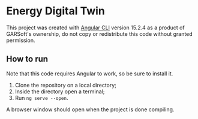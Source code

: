 # Energy Digital Twin

This project was created with [Angular CLI](https://github.com/angular/angular-cli) version 15.2.4 as a product of GARSoft's ownership, do not copy or redistribute this code without granted permission.

## How to run

Note that this code requires Angular to work, so be sure to install it.

1. Clone the repository on a local directory;
2. Inside the directory open a terminal;
3. Run `ng serve --open`.

A browser window should open when the project is done compiling.